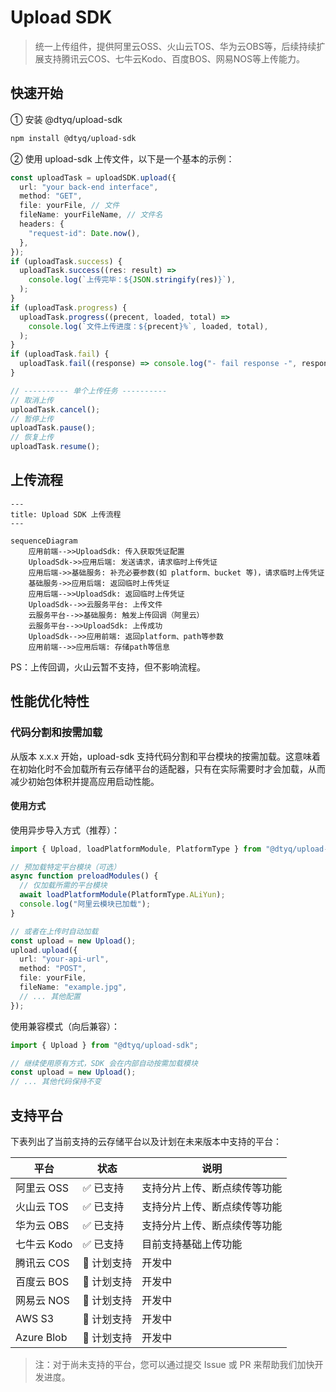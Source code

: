 # Upload SDK

> 统一上传组件，提供阿里云OSS、火山云TOS、华为云OBS等，后续持续扩展支持腾讯云COS、七牛云Kodo、百度BOS、网易NOS等上传能力。

## 快速开始

① 安装 @dtyq/upload-sdk

```bash
npm install @dtyq/upload-sdk
```

② 使用 upload-sdk 上传文件，以下是一个基本的示例：

```ts
const uploadTask = uploadSDK.upload({
  url: "your back-end interface",
  method: "GET",
  file: yourFile, // 文件
  fileName: yourFileName, // 文件名
  headers: {
    "request-id": Date.now(),
  },
});
if (uploadTask.success) {
  uploadTask.success((res: result) =>
    console.log(`上传完毕：${JSON.stringify(res)}`),
  );
}
if (uploadTask.progress) {
  uploadTask.progress((precent, loaded, total) =>
    console.log(`文件上传进度：${precent}%`, loaded, total),
  );
}
if (uploadTask.fail) {
  uploadTask.fail((response) => console.log("- fail response -", response));
}

// ---------- 单个上传任务 ----------
// 取消上传
uploadTask.cancel();
// 暂停上传
uploadTask.pause();
// 恢复上传
uploadTask.resume();
```

## 上传流程

```mermaid
---
title: Upload SDK 上传流程
---

sequenceDiagram
    应用前端-->>UploadSdk: 传入获取凭证配置
    UploadSdk->>应用后端: 发送请求，请求临时上传凭证
    应用后端->>基础服务: 补充必要参数(如 platform、bucket 等)，请求临时上传凭证
    基础服务->>应用后端: 返回临时上传凭证
    应用后端-->>UploadSdk: 返回临时上传凭证
    UploadSdk-->>云服务平台: 上传文件
    云服务平台-->>基础服务: 触发上传回调（阿里云）
    云服务平台-->>UploadSdk: 上传成功
    UploadSdk-->>应用前端: 返回platform、path等参数
    应用前端-->>应用后端: 存储path等信息
```

PS：上传回调，火山云暂不支持，但不影响流程。

## 性能优化特性

### 代码分割和按需加载

从版本 x.x.x 开始，upload-sdk 支持代码分割和平台模块的按需加载。这意味着在初始化时不会加载所有云存储平台的适配器，只有在实际需要时才会加载，从而减少初始包体积并提高应用启动性能。

#### 使用方式

使用异步导入方式（推荐）：

```typescript
import { Upload, loadPlatformModule, PlatformType } from "@dtyq/upload-sdk";

// 预加载特定平台模块（可选）
async function preloadModules() {
  // 仅加载所需的平台模块
  await loadPlatformModule(PlatformType.ALiYun);
  console.log("阿里云模块已加载");
}

// 或者在上传时自动加载
const upload = new Upload();
upload.upload({
  url: "your-api-url",
  method: "POST",
  file: yourFile,
  fileName: "example.jpg",
  // ... 其他配置
});
```

使用兼容模式（向后兼容）：

```typescript
import { Upload } from "@dtyq/upload-sdk";

// 继续使用原有方式，SDK 会在内部自动按需加载模块
const upload = new Upload();
// ... 其他代码保持不变
```

## 支持平台

下表列出了当前支持的云存储平台以及计划在未来版本中支持的平台：

| 平台        | 状态        | 说明                         |
| ----------- | ----------- | ---------------------------- |
| 阿里云 OSS  | ✅ 已支持   | 支持分片上传、断点续传等功能 |
| 火山云 TOS  | ✅ 已支持   | 支持分片上传、断点续传等功能 |
| 华为云 OBS  | ✅ 已支持   | 支持分片上传、断点续传等功能 |
| 七牛云 Kodo | ✅ 已支持   | 目前支持基础上传功能         |
| 腾讯云 COS  | 🔄 计划支持 | 开发中                       |
| 百度云 BOS  | 🔄 计划支持 | 开发中                       |
| 网易云 NOS  | 🔄 计划支持 | 开发中                       |
| AWS S3      | 🔄 计划支持 | 开发中                       |
| Azure Blob  | 🔄 计划支持 | 开发中                       |

> 注：对于尚未支持的平台，您可以通过提交 Issue 或 PR 来帮助我们加快开发进度。
